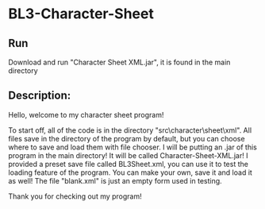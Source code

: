 # BL3-Character-Sheet

## Run

Download and run "Character Sheet XML.jar", it is found in the main directory

## Description: 

Hello, welcome to my character sheet program!

To start off, all of the code is in the directory "src\character\sheet\xml\". 
All files save in the directory of the program by default, but you can choose where to save and load them with file chooser.
I will be putting an .jar of this program in the main directory! It will be called Character-Sheet-XML.jar!
I provided a preset save file called BL3Sheet.xml, you can use it to test the loading feature of the program.
You can make your own, save it and load it as well!
The file "blank.xml" is just an empty form used in testing.

Thank you for checking out my program!
